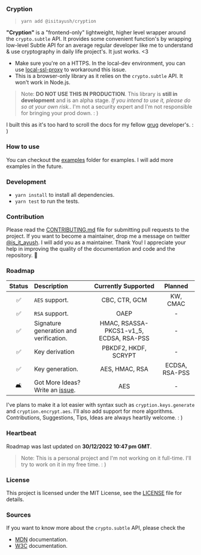 [issue]: ../issues/new

### Cryption

> `yarn add @isitayush/cryption`

**"Cryption"** is a "frontend-only" lightweight, higher level wrapper around the `crypto.subtle` API. It provides some convenient function's by wrapping low-level Subtle API for an average regular developer like me to understand & use cryptography in daily life project's. It just works. <3

- Make sure you're on a HTTPS. In the local-dev environment, you can use [local-ssl-proxy](https://github.com/cameronhunter/local-ssl-proxy) to workaround this issue.
- This is a browser-only library as it relies on the `crypto.subtle` API. It won't work in Node.js.

>Note: **DO NOT USE THIS IN PRODUCTION**. This library is **still in development** and is an alpha stage. *If you intend to use it, please do so at your own risk.*. I'm not a security expert and I'm not responsible for bringing your prod down. : )

I built this as it's too hard to scroll the docs for my fellow [grug](https://grugbrain.dev/) developer's. : )

### How to use

You can checkout the [examples](./how-to-project/index.ts) folder for examples. I will add more examples in the future.

### Development

- `yarn install` to install all dependencies.
- `yarn test` to run the tests.

### Contribution

Please read the [CONTRIBUTING.md](CONTRIBUTING.md) file for submitting pull requests to the project. If you want to become a maintainer, drop me a message on twitter [@is_it_ayush](https://twitter.com/is_it_ayush). I will add you as a maintainer. Thank You! I appreciate your help in improving the quality of the documentation and code and the repository. 💙

### Roadmap

|       Status       | Description                            |           Currently Supported           |    Planned     |
| :----------------: | :------------------------------------- | :-------------------------------------: | :------------: |
| :white_check_mark: | `AES` support.                         |              CBC, CTR, GCM              |    KW, CMAC    |
| :white_check_mark: | `RSA` support.                         |                  OAEP                   |       -        |
| :white_check_mark: | Signature generation and verification. | HMAC, RSASSA-PKCS1-v1_5, ECDSA, RSA-PSS |       -        |
| :white_check_mark: | Key derivation                         |          PBKDF2, HKDF, SCRYPT           |       -        |
| :white_check_mark: | Key generation.                        |             AES, HMAC, RSA              | ECDSA, RSA-PSS |
|         🛋️          | Got More Ideas? Write an [issue].      |                   AES                   |       -        |

I've plans to make it a lot easier with syntax such as `cryption.keys.generate` and `cryption.encrypt.aes`. I'll also add support for more algorithms. Contributions, Suggestions, Tips, Ideas are always heartily welcome. : )

### Heartbeat

Roadmap was last updated on **30/12/2022 10:47 pm GMT**.
> Note: This is a personal project and I'm not working on it full-time. I'll try to work on it in my free time. : )

### License

This project is licensed under the MIT License, see the [LICENSE](LICENSE.md) file for details.

### Sources
If you want to know more about the `crypto.subtle` API, please check the
- [MDN](https://developer.mozilla.org/en-US/docs/Web/API/SubtleCrypto) documentation.
- [W3C](https://www.w3.org/TR/WebCryptoAPI/) documentation.